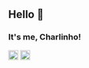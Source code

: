 ## Hello 👋
### It's me, Charlinho! 

<p>
<a href=https://twitter.com/charlestoncjc target="blank"><img align="center" src=https://cdn.jsdelivr.net/npm/simple-icons@3.0.1/icons/twitter.svg alt="charlestoncjc" height="20" width="20" /></a>
<a href=https://linkedin.com/in/charleston-campos-57934079 target="blank"><img align="center" src=https://cdn.jsdelivr.net/npm/simple-icons@3.0.1/icons/linkedin.svg alt="charleston-campos-57934079" height="20" width="20" /></a>
</p>

